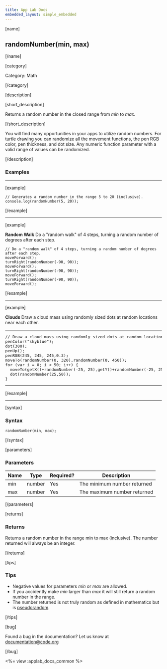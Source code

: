 ```yaml
---
title: App Lab Docs
embedded_layout: simple_embedded
---
```


[name]

## randomNumber(min, max)

[/name]

[category]

Category: Math

[/category]

[description]

[short_description]

Returns a random number in the closed range from *min* to *max*.

[/short_description]

You will find many opportunities in your apps to utilize random numbers. For turtle drawing you can randomize all the movement functions, the pen RGB color, pen thickness, and dot size. Any numeric function parameter with a valid range of values can be randomized.

[/description]

### Examples
____________________________________________________

[example]

```
// Generates a random number in the range 5 to 20 (inclusive).
console.log(randomNumber(5, 20));       
```

[/example]

____________________________________________________

[example]

**Random Walk** Do a "random walk" of 4 steps, turning a random number of degrees after each step.

```
// Do a "random walk" of 4 steps, turning a random number of degrees after each step.
moveForward();
turnRight(randomNumber(-90, 90));
moveForward();
turnRight(randomNumber(-90, 90));
moveForward();
turnRight(randomNumber(-90, 90));
moveForward();
```

[/example]

____________________________________________________

[example]

**Clouds** Draw a cloud mass using randomly sized dots at random locations near each other.

<table>
<tr>
<td style="border-style:none; width:90%; padding:0px">
<pre>
// Draw a cloud mass using randomly sized dots at random locations near each other.
penColor("skyblue");
dot(300);
penUp();
penRGB(245, 245, 245,0.3);
moveTo(randomNumber(0, 320),randomNumber(0, 450));
for (var i = 0; i &lt; 50; i++) {
  moveTo(getX()+randomNumber(-25, 25),getY()+randomNumber(-25, 25));
  dot(randomNumber(25,50));
}
</pre>
</td>
<td style="border-style:none; width:10%; padding:0px">
<img src='https://images.code.org/0f1b4d2c99d4f541db7ba20fcea58baf-image-1445879305056.gif'>
</td>
</tr>
</table>

[/example]

____________________________________________________

[syntax]

### Syntax

```
randomNumber(min, max);
```

[/syntax]

[parameters]

### Parameters

| Name  | Type | Required? | Description |
|-----------------|------|-----------|-------------|
| min | number | Yes | The minimum number returned  |
| max | number | Yes | The maximum number returned  |

[/parameters]

[returns]

### Returns
Returns a random number in the range min to max (inclusive). The number returned will always be an integer.

[/returns]

[tips]

### Tips
- Negative values for parameters *min* or *max* are allowed.
- If you accidently make *min* larger than *max* it will still return a random number in the range.
- The number returned is not truly random as defined in mathematics but is [pseudorandom](http://en.wikipedia.org/wiki/Pseudorandom_number_generator).

[/tips]

[bug]

Found a bug in the documentation? Let us know at documentation@code.org

[/bug]

<%= view :applab_docs_common %>
